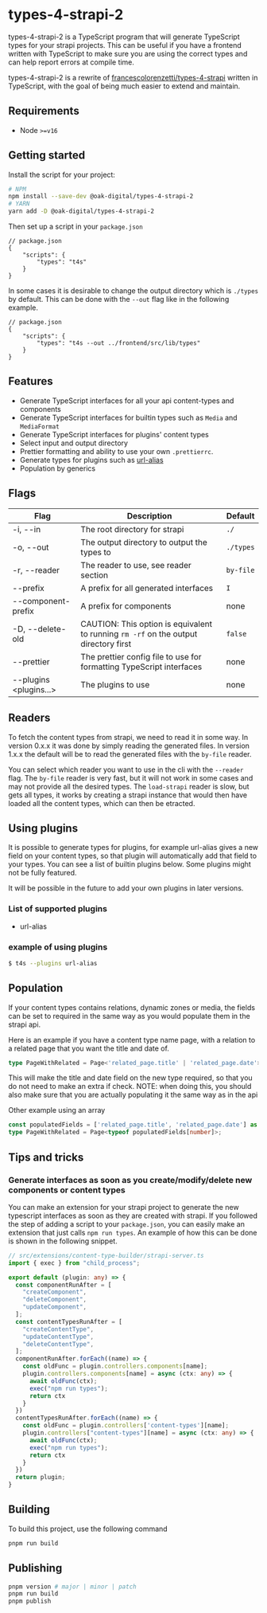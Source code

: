 # types-4-strapi-2

types-4-strapi-2 is a TypeScript program that will generate TypeScript types for your strapi projects.
This can be useful if you have a frontend written with TypeScript to make sure you are using the correct types and can help report errors at compile time.

types-4-strapi-2 is a rewrite of [francescolorenzetti/types-4-strapi](https://github.com/francescolorenzetti/types-4-strapi) written in TypeScript, with the goal of being much easier to extend and maintain.

## Requirements

* Node `>=v16`

## Getting started

Install the script for your project:

```bash
# NPM
npm install --save-dev @oak-digital/types-4-strapi-2
# YARN
yarn add -D @oak-digital/types-4-strapi-2
```

Then set up a script in your `package.json`

```jsonc
// package.json
{
    "scripts": {
        "types": "t4s"
    }
}
```

In some cases it is desirable to change the output directory which is `./types` by default.
This can be done with the `--out` flag like in the following example.

```jsonc
// package.json
{
    "scripts": {
        "types": "t4s --out ../frontend/src/lib/types"
    }
}
```

## Features

* Generate TypeScript interfaces for all your api content-types and components
* Generate TypeScript interfaces for builtin types such as `Media` and `MediaFormat`
* Generate TypeScript interfaces for plugins' content types
* Select input and output directory
* Prettier formatting and ability to use your own `.prettierrc`.
* Generate types for plugins such as [url-alias](https://github.com/strapi-community/strapi-plugin-url-alias)
* Population by generics

## Flags

| **Flag**                    | **Description**                                                                      | **Default** |
|-----------------------------|--------------------------------------------------------------------------------------|-------------|
| -i, --in <dir>              | The root directory for strapi                                                        | `./`     |
| -o, --out <dir>             | The output directory to output the types to                                          | `./types`   |
| -r, --reader <reader>       | The reader to use, see reader section                                                | `by-file`   |
| --prefix <prefix>           | A prefix for all generated interfaces                                                | `I`         |
| --component-prefix <prefix> | A prefix for components                                                              | none        |
| -D, --delete-old            | CAUTION: This option is equivalent to running `rm -rf` on the output directory first | `false`     |
| --prettier <file>           | The prettier config file to use for formatting TypeScript interfaces                 | none        |
| --plugins <plugins...>      | The plugins to use                                                                   | none        |

## Readers

To fetch the content types from strapi, we need to read it in some way.
In version 0.x.x it was done by simply reading the generated files.
In version 1.x.x the default will be to read the generated files with the `by-file` reader.

You can select which reader you want to use in the cli with the `--reader` flag.
The `by-file` reader is very fast, but it will not work in some cases and may not provide all the desired types.
The `load-strapi` reader is slow, but gets all types, it works by creating a strapi instance that would then have loaded all the content types, which can then be etracted.

## Using plugins

It is possible to generate types for plugins, for example url-alias gives a new field on your content types, so that plugin will automatically add that field to your types.
You can see a list of builtin plugins below.
Some plugins might not be fully featured.

It will be possible in the future to add your own plugins in later versions.

### List of supported plugins

* url-alias

### example of using plugins

```bash
$ t4s --plugins url-alias
```

## Population

If your content types contains relations, dynamic zones or media, the fields can be set to required in the same way as you would populate them in the strapi api.

Here is an example if you have a content type name page, with a relation to a related page that you want the title and date of.

```typescript
type PageWithRelated = Page<'related_page.title' | 'related_page.date'>
```

This will make the title and date field on the new type required, so that you do not need to make an extra if check.
NOTE: when doing this, you should also make sure that you are actually populating it the same way as in the api

Other example using an array

```typescript
const populatedFields = ['related_page.title', 'related_page.date'] as const; // as const is important
type PageWithRelated = Page<typeof populatedFields[number]>;
```

## Tips and tricks

### Generate interfaces as soon as you create/modify/delete new components or content types

You can make an extension for your strapi project to generate the new typescript interfaces as soon as they are created with strapi.
If you followed the step of adding a script to your `package.json`, you can easily make an extension that just calls `npm run types`.
An example of how this can be done is shown in the following snippet.

```typescript
// src/extensions/content-type-builder/strapi-server.ts
import { exec } from "child_process";

export default (plugin: any) => {
  const componentRunAfter = [
    "createComponent",
    "deleteComponent",
    "updateComponent",
  ];
  const contentTypesRunAfter = [
    "createContentType",
    "updateContentType",
    "deleteContentType",
  ];
  componentRunAfter.forEach((name) => {
    const oldFunc = plugin.controllers.components[name];
    plugin.controllers.components[name] = async (ctx: any) => {
      await oldFunc(ctx);
      exec("npm run types");
      return ctx
    }
  })
  contentTypesRunAfter.forEach((name) => {
    const oldFunc = plugin.controllers['content-types'][name];
    plugin.controllers["content-types"][name] = async (ctx: any) => {
      await oldFunc(ctx);
      exec("npm run types");
      return ctx
    }
  })
  return plugin;
}
```

## Building

To build this project, use the following command

```bash
pnpm run build
```

## Publishing

```bash
pnpm version # major | minor | patch
pnpm run build
pnpm publish
```

